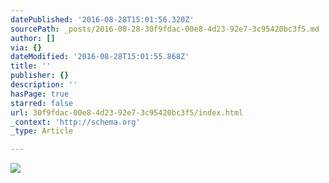 ```yaml
---
datePublished: '2016-08-28T15:01:56.320Z'
sourcePath: _posts/2016-08-28-30f9fdac-00e8-4d23-92e7-3c95420bc3f5.md
author: []
via: {}
dateModified: '2016-08-28T15:01:55.868Z'
title: ''
publisher: {}
description: ''
hasPage: true
starred: false
url: 30f9fdac-00e8-4d23-92e7-3c95420bc3f5/index.html
_context: 'http://schema.org'
_type: Article

---
```

![](https://the-grid-user-content.s3-us-west-2.amazonaws.com/f662cc99-6936-4abc-b95d-b70b4147ea51.png)